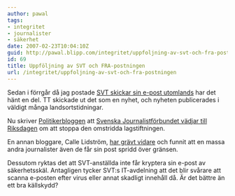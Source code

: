```yaml
---
author: pawal
tags:
- integritet
- journalister
- säkerhet
date: 2007-02-23T10:04:10Z
guid: http://pawal.blipp.com/integritet/uppfoljning-av-svt-och-fra-postningen
id: 69
title: Uppföljning av SVT och FRA-postningen
url: /integritet/uppfoljning-av-svt-och-fra-postningen
---
```


Sedan i förrgår då jag postade <a
href="https://pawal.blipp.com/integritet/svt-skickar-sin-e-post-utomlands">SVT
skickar sin e-post utomlands</a> har det hänt en del. TT skickade ut
det som en nyhet, och nyheten publicerades i väldigt många
landsortstidningar.

Nu skriver <a
href="http://www.politikerbloggen.se/2007/02/22/1137/">Politikerbloggen</a>
att <a
href="http://www.sjf.se/pls/portal/docs/PAGE/ARKIV_FILER/OPPENHET/FRA_BREV070230.PDF">Svenska
Journalistförbundet vädjar till Riksdagen</a> om att stoppa den
omstridda lagstiftningen.

En annan bloggare, Calle Lidström, <a
href="http://cjl.se/2007/tidningarna-du-inte-bor-tipsa/">har grävt
vidare</a> och funnit att en massa andra journalister även de får sin
post spridd över gränsen.

Dessutom ryktas det att SVT-anställda inte får kryptera sin e-post av
säkerhetsskäl. Antagligen tycker SVT:s IT-avdelning att det blir
svårare att scanna e-posten efter virus eller annat skadligt innehåll
då. Är det bättre än ett bra källskydd?